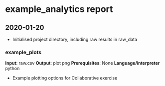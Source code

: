 # example_analytics report
 
## 2020-01-20

- Initialised project directory, including raw results in raw_data

### example_plots

**Input**: raw.csv
**Output**: plot png
**Prerequisites**:  None
**Language/interpreter**  python

- Example plotting options for Collaborative exercise